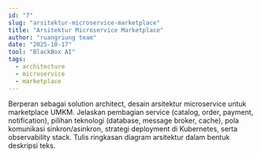 ```yaml
---
id: "7"
slug: "arsitektur-microservice-marketplace"
title: "Arsitektur Microservice Marketplace"
author: "ruangriung team"
date: "2025-10-17"
tool: "BlackBox AI"
tags:
  - architecture
  - microservice
  - marketplace
---
```

Berperan sebagai solution architect, desain arsitektur microservice untuk marketplace UMKM. Jelaskan pembagian service (catalog, order, payment, notification), pilihan teknologi (database, message broker, cache), pola komunikasi sinkron/asinkron, strategi deployment di Kubernetes, serta observability stack. Tulis ringkasan diagram arsitektur dalam bentuk deskripsi teks.
